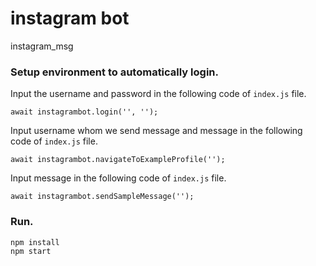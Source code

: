 # instagram bot
instagram_msg

### Setup environment to automatically login.

Input the username and password in the following code of `index.js` file.
```
await instagrambot.login('', '');
```

Input username whom we send message and message in the following code of `index.js` file.
```
await instagrambot.navigateToExampleProfile('');
```

Input message in the following code of `index.js` file.
```
await instagrambot.sendSampleMessage('');
```

### Run.
```
npm install
npm start
```
